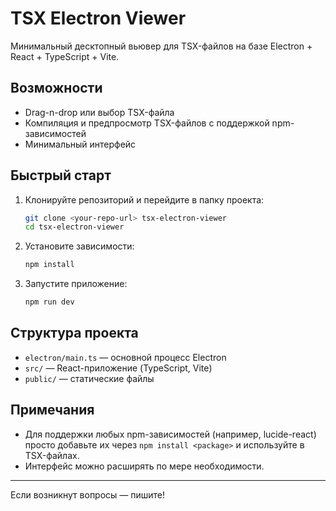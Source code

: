 # TSX Electron Viewer

Минимальный десктопный вьювер для TSX-файлов на базе Electron + React + TypeScript + Vite.

## Возможности
- Drag-n-drop или выбор TSX-файла
- Компиляция и предпросмотр TSX-файлов с поддержкой npm-зависимостей
- Минимальный интерфейс

## Быстрый старт

1. Клонируйте репозиторий и перейдите в папку проекта:
   ```bash
   git clone <your-repo-url> tsx-electron-viewer
   cd tsx-electron-viewer
   ```
2. Установите зависимости:
   ```bash
   npm install
   ```
3. Запустите приложение:
   ```bash
   npm run dev
   ```

## Структура проекта
- `electron/main.ts` — основной процесс Electron
- `src/` — React-приложение (TypeScript, Vite)
- `public/` — статические файлы

## Примечания
- Для поддержки любых npm-зависимостей (например, lucide-react) просто добавьте их через `npm install <package>` и используйте в TSX-файлах.
- Интерфейс можно расширять по мере необходимости.

---

Если возникнут вопросы — пишите! 